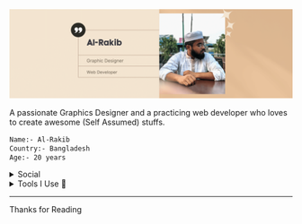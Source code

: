 <img src="./header.png" alt="Rakib" />

A passionate Graphics Designer and a practicing web developer who loves to create awesome (Self Assumed) stuffs.

```
Name:- Al-Rakib
Country:- Bangladesh
Age:- 20 years
```

<details>
 <summary>Social</summary>
 <a href="https://www.behance.net/alraakib" target="_blank">
      <img src="https://img.shields.io/badge/behance-1769FF?style=for-the-badge&logo=behance&logoColor=white" />
</a>
<a href="https://github.com/alraakib" target="_blank">
      <img src="https://img.shields.io/badge/GitHub-181717?style=for-the-badge&logo=GitHub&logoColor=white" />
</a>
<a href="https://www.facebook.com/alraakib" target="_blank">
      <img src="https://img.shields.io/badge/Facebook-1877F2?style=for-the-badge&logo=Facebook&logoColor=white" />
</a>
<a href="https://www.instagram/alraakib" target="_blank">
      <img src="https://img.shields.io/badge/Instagram-E4405F?style=for-the-badge&logo=Instagram&logoColor=white" />
</a>

That's all I use.

</details>

<details>
<summary>
Tools I Use 🔧
</summary>

I use quite a few tools, here are few of them. I add new and remove them frequently.

##### Graphics

<img src="https://img.shields.io/badge/Adobe%20Illustrator-5a1a0c?style=for-the-badge&logo=Adobe-Illustrator&logoColor=white" alt="Adobe Illustrator" /> 
<img src="https://img.shields.io/badge/Adobe%20Photoshop-063970?style=for-the-badge&logo=Adobe-Photoshop&logoColor=white" alt="Adobe Photoshop" />

##### Code Editor

<img src="https://img.shields.io/badge/VS%20Code-007ACC?style=for-the-badge&logo=Visual-Studio-Code&logoColor=white" alt="Visual Studia Code" /> 
<img src="https://img.shields.io/badge/SPCK.io-3b78ac?style=for-the-badge&logo=SEAT&logoColor=white" alt="spck.io" />

##### Languages

<img src="https://img.shields.io/badge/HTML-E34F26?style=for-the-badge&logo=HTML5&logoColor=white" alt="HTML" /> 
<img src="https://img.shields.io/badge/CSS-1572B6?style=for-the-badge&logo=CSS3&logoColor=white" alt="CSS" /> 
<img src="https://img.shields.io/badge/Javascript-F7DF1E?style=for-the-badge&logo=JavaScript&logoColor=black" alt="Javascript" /> 
<img src="https://img.shields.io/badge/PHP-5a5e91?style=for-the-badge&logo=PHP&logoColor=white" alt="PHP" /> 

And all the common web dev stuff.

##### Frameworks

<img src="https://img.shields.io/badge/Bootstrap-7952B3?style=for-the-badge&logo=Bootstrap&logoColor=white" alt="Bootstrap" />
<img src="https://img.shields.io/badge/jQuery-0769AD?style=for-the-badge&logo=jQuery&logoColor=white" alt="jQuery" />
 And a few more...

##### Databases

<img src="https://img.shields.io/badge/MySQL-4479A1?style=for-the-badge&logo=MySQL&logoColor=white" alt="MySQL" />

That's it.

</details>

---

Thanks for Reading
